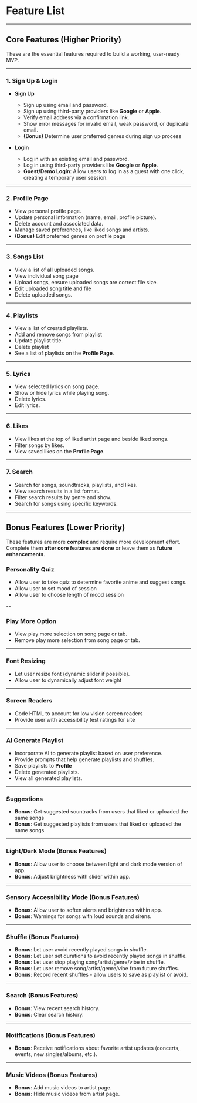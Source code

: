 # **Feature List**

---

## **Core Features (Higher Priority)**
These are the essential features required to build a working, user-ready MVP.

---

### **1. Sign Up & Login**
- **Sign Up**
  - Sign up using email and password.
  - Sign up using third-party providers like **Google** or **Apple**.
  - Verify email address via a confirmation link.
  - Show error messages for invalid email, weak password, or duplicate email.
  - **(Bonus)** Determine user preferred genres during sign up process

- **Login**
  - Log in with an existing email and password.
  - Log in using third-party providers like **Google** or **Apple**.
  - **Guest/Demo Login**: Allow users to log in as a guest with one click, creating a temporary user session.

---

### **2. Profile Page**
- View personal profile page.
- Update personal information (name, email, profile picture).
- Delete account and associated data.
- Manage saved preferences, like liked songs and artists.
- **(Bonus)** Edit preferred genres on profile page

---

### **3. Songs List**

- View a list of all uploaded songs.
- View individual song page
- Upload songs, ensure uploaded songs are correct file size.
- Edit uploaded song title and file 
- Delete uploaded songs.

---

### **4. Playlists**
- View a list of created playlists.
- Add and remove songs from playlist
- Update playlist title.
- Delete playlist
- See a list of playlists on the **Profile Page**.

---

### **5. Lyrics**
- View selected lyrics on song page.
- Show or hide lyrics while playing song.
- Delete lyrics.
- Edit lyrics.

---

### **6. Likes**
- View likes at the top of liked artist page and beside liked songs.
- Filter songs by likes.
- View saved likes on the **Profile Page**.

---

### **7. Search**
- Search for songs, soundtracks, playlists, and likes.
- View search results in a list format.
- Filter search results by genre and show.
- Search for songs using specific keywords.

---


## **Bonus Features (Lower Priority)**
These features are more **complex** and require more development effort. Complete them **after core features are done** or leave them as **future enhancements**.

### **Personality Quiz**
- Allow user to take quiz to determine favorite anime and suggest songs.
- Allow user to set mood of session
- Allow user to choose length of mood session

--

### **Play More Option**
- View play more selection on song page or tab.
- Remove play more selection from song page or tab.

---

### **Font Resizing**
- Let user resize font (dynamic slider if possible).
- Allow user to dynamically adjust font weight

---

### **Screen Readers**
- Code HTML to account for low vision screen readers
- Provide user with accessibility test ratings for site

---

### **AI Generate Playlist**
- Incorporate AI to generate playlist based on user preference.
- Provide prompts that help generate playlists and shuffles.
- Save playlists to **Profile**
- Delete generated playlists.
- View all generated playlists.

---

### **Suggestions**
- **Bonus**: Get suggested sountracks from users that liked or uploaded the same songs
- **Bonus**: Get suggested playlists from users that liked or uploaded the same songs

---

### **Light/Dark Mode (Bonus Features)**
- **Bonus**: Allow user to choose between light and dark mode version of app.
- **Bonus**: Adjust brightness with slider within app.

---

### **Sensory Accessibility Mode (Bonus Features)**
- **Bonus**: Allow user to soften alerts and brightness within app.
- **Bonus**: Warnings for songs with loud sounds and sirens.

---

### **Shuffle (Bonus Features)**
- **Bonus**: Let user avoid recently played songs in shuffle.
- **Bonus**: Let user set durations to avoid recently played songs in shuffle.
- **Bonus**: Let user stop playing song/artist/genre/vibe in shuffle.
- **Bonus**: Let user remove song/artist/genre/vibe from future shuffles.
- **Bonus**: Record recent shuffles - allow users to save as playlist or avoid.

---

### **Search (Bonus Features)**
- **Bonus**: View recent search history.
- **Bonus**: Clear search history.

---

### **Notifications (Bonus Features)**
- **Bonus**: Receive notifications about favorite artist updates (concerts, events, new singles/albums, etc.).

---

### **Music Videos (Bonus Features)**
- **Bonus**: Add music videos to artist page.
- **Bonus**: Hide music videos from artist page.


